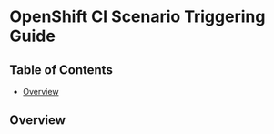 # OpenShift CI Scenario Triggering Guide<!-- omit from toc -->

## Table of Contents<!-- omit from toc -->
- [Overview](#overview)
## Overview